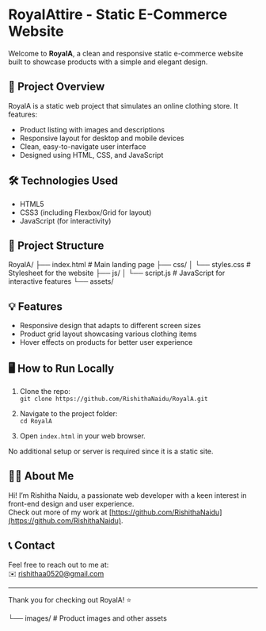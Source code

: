 # RoyalAttire - Static E-Commerce Website

Welcome to **RoyalA**, a clean and responsive static e-commerce website built to showcase products with a simple and elegant design.

## 🚀 Project Overview

RoyalA is a static web project that simulates an online clothing store. It features:

- Product listing with images and descriptions
- Responsive layout for desktop and mobile devices
- Clean, easy-to-navigate user interface
- Designed using HTML, CSS, and JavaScript

## 🛠️ Technologies Used

- HTML5
- CSS3 (including Flexbox/Grid for layout)
- JavaScript (for interactivity)

## 📁 Project Structure

RoyalA/
├── index.html # Main landing page
├── css/
│ └── styles.css # Stylesheet for the website
├── js/
│ └── script.js # JavaScript for interactive features
└── assets/

## 💡 Features

- Responsive design that adapts to different screen sizes
- Product grid layout showcasing various clothing items
- Hover effects on products for better user experience

## 🖥️ How to Run Locally

1. Clone the repo:  
   `git clone https://github.com/RishithaNaidu/RoyalA.git`

2. Navigate to the project folder:  
   `cd RoyalA`

3. Open `index.html` in your web browser.

No additional setup or server is required since it is a static site.

## 🙋‍♀️ About Me

Hi! I’m Rishitha Naidu, a passionate web developer with a keen interest in front-end design and user experience.  
Check out more of my work at [https://github.com/RishithaNaidu](https://github.com/RishithaNaidu).

## 📞 Contact

Feel free to reach out to me at:  
✉️ rishithaa0520@gmail.com

---

Thank you for checking out RoyalA! ⭐


└── images/ # Product images and other assets
